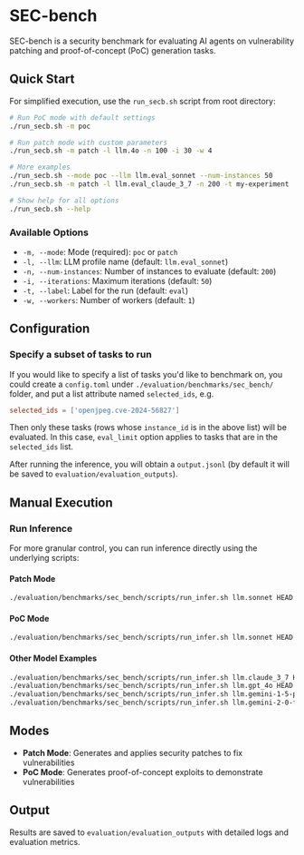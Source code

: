 # SEC-bench

SEC-bench is a security benchmark for evaluating AI agents on vulnerability patching and proof-of-concept (PoC) generation tasks.

## Quick Start

For simplified execution, use the `run_secb.sh` script from root directory:

```bash
# Run PoC mode with default settings
./run_secb.sh -m poc

# Run patch mode with custom parameters
./run_secb.sh -m patch -l llm.4o -n 100 -i 30 -w 4

# More examples
./run_secb.sh --mode poc --llm llm.eval_sonnet --num-instances 50
./run_secb.sh -m patch -l llm.eval_claude_3_7 -n 200 -t my-experiment

# Show help for all options
./run_secb.sh --help
```

### Available Options

- `-m, --mode`: Mode (required): `poc` or `patch`
- `-l, --llm`: LLM profile name (default: `llm.eval_sonnet`)
- `-n, --num-instances`: Number of instances to evaluate (default: `200`)
- `-i, --iterations`: Maximum iterations (default: `50`)
- `-t, --label`: Label for the run (default: `eval`)
- `-w, --workers`: Number of workers (default: `1`)

## Configuration

### Specify a subset of tasks to run

If you would like to specify a list of tasks you'd like to benchmark on, you could create a `config.toml` under `./evaluation/benchmarks/sec_bench/` folder, and put a list attribute named `selected_ids`, e.g.

```toml
selected_ids = ['openjpeg.cve-2024-56827']
```

Then only these tasks (rows whose `instance_id` is in the above list) will be evaluated. In this case, `eval_limit` option applies to tasks that are in the `selected_ids` list.

After running the inference, you will obtain a `output.jsonl` (by default it will be saved to `evaluation/evaluation_outputs`).

## Manual Execution

### Run Inference

For more granular control, you can run inference directly using the underlying scripts:

#### Patch Mode
```bash
./evaluation/benchmarks/sec_bench/scripts/run_infer.sh llm.sonnet HEAD CodeActAgent 200 50 1 SEC-bench/SEC-bench eval 1.5 patch
```

#### PoC Mode
```bash
./evaluation/benchmarks/sec_bench/scripts/run_infer.sh llm.sonnet HEAD CodeActAgent 200 50 1 SEC-bench/SEC-bench eval 1.5 poc
```

#### Other Model Examples
```bash
./evaluation/benchmarks/sec_bench/scripts/run_infer.sh llm.claude_3_7 HEAD CodeActAgent 10 30 1 hwiwonl/SEC-bench test
./evaluation/benchmarks/sec_bench/scripts/run_infer.sh llm.gpt_4o HEAD CodeActAgent 10 30 1 hwiwonl/SEC-bench test
./evaluation/benchmarks/sec_bench/scripts/run_infer.sh llm.gemini-1-5-pro HEAD CodeActAgent 10 30 1 hwiwonl/SEC-bench test
./evaluation/benchmarks/sec_bench/scripts/run_infer.sh llm.gemini-2-0-flash-thinking-exp HEAD CodeActAgent 10 30 1 hwiwonl/SEC-bench test
```

## Modes

- **Patch Mode**: Generates and applies security patches to fix vulnerabilities
- **PoC Mode**: Generates proof-of-concept exploits to demonstrate vulnerabilities

## Output

Results are saved to `evaluation/evaluation_outputs` with detailed logs and evaluation metrics.
